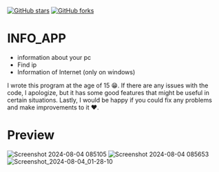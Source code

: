 [![GitHub stars](https://img.shields.io/github/stars/iampawan/FlutterExampleApps.svg?style=social&label=Star)](https://github.com/amirziyacode)
[![GitHub forks](https://img.shields.io/github/forks/iampawan/FlutterExampleApps.svg?style=social&label=Fork)](https://github.com/amirziyacode?tab=repositories)

# INFO_APP
 - information about your pc
 -  Find ip
 -   Information of Internet (only on windows)


I wrote this program at the age of 15 😁. If there are any issues with the code, I apologize, but it has some good features that might be useful in certain situations. Lastly, I would be happy if you could fix any problems and make improvements to it ❤️.


# Preview   
![Screenshot 2024-08-04 085105](https://github.com/user-attachments/assets/c6e032d2-d619-4b01-9867-f0a530a45fe7)
![Screenshot 2024-08-04 085653](https://github.com/user-attachments/assets/ca120f1e-ea5c-42ff-872f-6b0d0a2a56c9)
![Screenshot_2024-08-04_01-28-10](https://github.com/user-attachments/assets/5789838f-3006-430a-9511-869d82970bb4)


